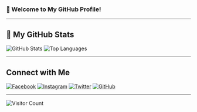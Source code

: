 ### 🌸 Welcome to My GitHub Profile!

---

## 🌟 My GitHub Stats
![GitHub Stats](https://github-readme-stats.vercel.app/api?username=asta7z&show_icons=true&theme=tokyonight&hide_title=true&card_width=445)
![Top Languages](https://github-readme-stats.vercel.app/api/top-langs/?username=asta7z&layout=compact&theme=tokyonight&card_width=445)

---

## Connect with Me

[![Facebook](https://img.shields.io/badge/-Facebook-1877F2?style=flat&logo=facebook&logoColor=white)](https://www.facebook.com/osama.btb)
[![Instagram](https://img.shields.io/badge/-Instagram-E4405F?style=flat&logo=instagram&logoColor=white)](https://www.instagram.com/asta.7z)
[![Twitter](https://img.shields.io/badge/-Twitter-1DA1F2?style=flat&logo=twitter&logoColor=white)](https://twitter.com/stark7z)
[![GitHub](https://img.shields.io/badge/-GitHub-181717?style=flat&logo=github&logoColor=white)](https://github.com/asta7z)

---

![Visitor Count](https://komarev.com/ghpvc/?username=asta7z&color=blueviolet&style=flat)
